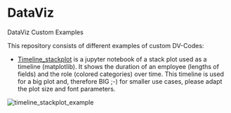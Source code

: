# DataViz
DataViz Custom Examples

This repository consists of different examples of custom DV-Codes:

- [Timeline_stackplot](code/Timeline_stackplot.ipynb) is a jupyter notebook of a stack plot used as a timeline (matplotlib). It shows the duration of an employee (lengths of fields) and the role (colored categories) over time. This timeline is used for a big plot and, therefore BIG ;-) for smaller use cases, please adapt the plot size and font parameters. 

![timeline_stackplot_example](https://github.com/lukasGeisseler/DataViz/blob/main/plots/timeline_stackplot.png?raw=true)
